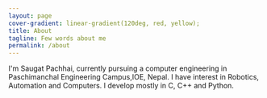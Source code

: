 ```yaml
---
layout: page
cover-gradient: linear-gradient(120deg, red, yellow);
title: About
tagline: Few words about me
permalink: /about
---
```


I'm Saugat Pachhai, currently pursuing a computer engineering in Paschimanchal Engineering Campus,IOE, Nepal. I have interest in Robotics, Automation and Computers. I develop mostly in C, C++ and Python. 
